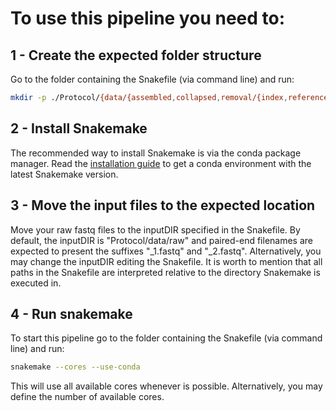 # To use this pipeline you need to:

## 1 - Create the expected folder structure

Go to the folder containing the Snakefile (via command line) and run:

```bash
mkdir -p ./Protocol/{data/{assembled,collapsed,removal/{index,reference},raw,trimmed},alignment/{db,index},taxonomic/db,functional/db}
```

## 2 - Install Snakemake

The recommended way to install Snakemake is via the conda package manager. Read the [installation guide](https://snakemake.readthedocs.io/en/stable/getting_started/installation.html) to get a conda environment with the latest Snakemake version.

## 3 - Move the input files to the expected location

Move your raw fastq files to the inputDIR specified in the Snakefile. By default, the inputDIR is "Protocol/data/raw" and paired-end filenames are expected to present the suffixes "_1.fastq" and "_2.fastq". Alternatively, you may change the inputDIR editing the Snakefile. It is worth to mention that all paths in the Snakefile are interpreted relative to the directory Snakemake is executed in.

## 4 - Run snakemake

To start this pipeline go to the folder containing the Snakefile (via command line) and run:

```bash
snakemake --cores --use-conda
```

This will use all available cores whenever is possible. Alternatively, you may define the number of available cores.
